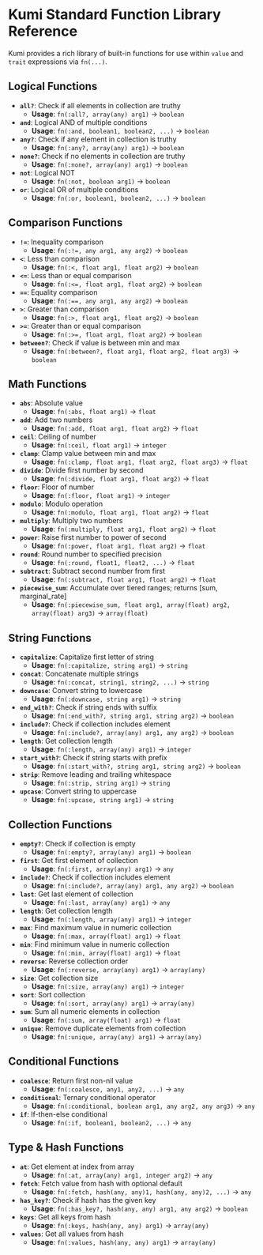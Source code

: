 # Kumi Standard Function Library Reference

Kumi provides a rich library of built-in functions for use within `value` and `trait` expressions via `fn(...)`.

## Logical Functions

* **`all?`**: Check if all elements in collection are truthy
  * **Usage**: `fn(:all?, array(any) arg1)` → `boolean`
* **`and`**: Logical AND of multiple conditions
  * **Usage**: `fn(:and, boolean1, boolean2, ...)` → `boolean`
* **`any?`**: Check if any element in collection is truthy
  * **Usage**: `fn(:any?, array(any) arg1)` → `boolean`
* **`none?`**: Check if no elements in collection are truthy
  * **Usage**: `fn(:none?, array(any) arg1)` → `boolean`
* **`not`**: Logical NOT
  * **Usage**: `fn(:not, boolean arg1)` → `boolean`
* **`or`**: Logical OR of multiple conditions
  * **Usage**: `fn(:or, boolean1, boolean2, ...)` → `boolean`

## Comparison Functions

* **`!=`**: Inequality comparison
  * **Usage**: `fn(:!=, any arg1, any arg2)` → `boolean`
* **`<`**: Less than comparison
  * **Usage**: `fn(:<, float arg1, float arg2)` → `boolean`
* **`<=`**: Less than or equal comparison
  * **Usage**: `fn(:<=, float arg1, float arg2)` → `boolean`
* **`==`**: Equality comparison
  * **Usage**: `fn(:==, any arg1, any arg2)` → `boolean`
* **`>`**: Greater than comparison
  * **Usage**: `fn(:>, float arg1, float arg2)` → `boolean`
* **`>=`**: Greater than or equal comparison
  * **Usage**: `fn(:>=, float arg1, float arg2)` → `boolean`
* **`between?`**: Check if value is between min and max
  * **Usage**: `fn(:between?, float arg1, float arg2, float arg3)` → `boolean`

## Math Functions

* **`abs`**: Absolute value
  * **Usage**: `fn(:abs, float arg1)` → `float`
* **`add`**: Add two numbers
  * **Usage**: `fn(:add, float arg1, float arg2)` → `float`
* **`ceil`**: Ceiling of number
  * **Usage**: `fn(:ceil, float arg1)` → `integer`
* **`clamp`**: Clamp value between min and max
  * **Usage**: `fn(:clamp, float arg1, float arg2, float arg3)` → `float`
* **`divide`**: Divide first number by second
  * **Usage**: `fn(:divide, float arg1, float arg2)` → `float`
* **`floor`**: Floor of number
  * **Usage**: `fn(:floor, float arg1)` → `integer`
* **`modulo`**: Modulo operation
  * **Usage**: `fn(:modulo, float arg1, float arg2)` → `float`
* **`multiply`**: Multiply two numbers
  * **Usage**: `fn(:multiply, float arg1, float arg2)` → `float`
* **`power`**: Raise first number to power of second
  * **Usage**: `fn(:power, float arg1, float arg2)` → `float`
* **`round`**: Round number to specified precision
  * **Usage**: `fn(:round, float1, float2, ...)` → `float`
* **`subtract`**: Subtract second number from first
  * **Usage**: `fn(:subtract, float arg1, float arg2)` → `float`
* **`piecewise_sum`**: Accumulate over tiered ranges; returns [sum, marginal_rate]
  * **Usage**: `fn(:piecewise_sum, float arg1, array(float) arg2, array(float) arg3)` → `array(float)`

## String Functions

* **`capitalize`**: Capitalize first letter of string
  * **Usage**: `fn(:capitalize, string arg1)` → `string`
* **`concat`**: Concatenate multiple strings
  * **Usage**: `fn(:concat, string1, string2, ...)` → `string`
* **`downcase`**: Convert string to lowercase
  * **Usage**: `fn(:downcase, string arg1)` → `string`
* **`end_with?`**: Check if string ends with suffix
  * **Usage**: `fn(:end_with?, string arg1, string arg2)` → `boolean`
* **`include?`**: Check if collection includes element
  * **Usage**: `fn(:include?, array(any) arg1, any arg2)` → `boolean`
* **`length`**: Get collection length
  * **Usage**: `fn(:length, array(any) arg1)` → `integer`
* **`start_with?`**: Check if string starts with prefix
  * **Usage**: `fn(:start_with?, string arg1, string arg2)` → `boolean`
* **`strip`**: Remove leading and trailing whitespace
  * **Usage**: `fn(:strip, string arg1)` → `string`
* **`upcase`**: Convert string to uppercase
  * **Usage**: `fn(:upcase, string arg1)` → `string`

## Collection Functions

* **`empty?`**: Check if collection is empty
  * **Usage**: `fn(:empty?, array(any) arg1)` → `boolean`
* **`first`**: Get first element of collection
  * **Usage**: `fn(:first, array(any) arg1)` → `any`
* **`include?`**: Check if collection includes element
  * **Usage**: `fn(:include?, array(any) arg1, any arg2)` → `boolean`
* **`last`**: Get last element of collection
  * **Usage**: `fn(:last, array(any) arg1)` → `any`
* **`length`**: Get collection length
  * **Usage**: `fn(:length, array(any) arg1)` → `integer`
* **`max`**: Find maximum value in numeric collection
  * **Usage**: `fn(:max, array(float) arg1)` → `float`
* **`min`**: Find minimum value in numeric collection
  * **Usage**: `fn(:min, array(float) arg1)` → `float`
* **`reverse`**: Reverse collection order
  * **Usage**: `fn(:reverse, array(any) arg1)` → `array(any)`
* **`size`**: Get collection size
  * **Usage**: `fn(:size, array(any) arg1)` → `integer`
* **`sort`**: Sort collection
  * **Usage**: `fn(:sort, array(any) arg1)` → `array(any)`
* **`sum`**: Sum all numeric elements in collection
  * **Usage**: `fn(:sum, array(float) arg1)` → `float`
* **`unique`**: Remove duplicate elements from collection
  * **Usage**: `fn(:unique, array(any) arg1)` → `array(any)`

## Conditional Functions

* **`coalesce`**: Return first non-nil value
  * **Usage**: `fn(:coalesce, any1, any2, ...)` → `any`
* **`conditional`**: Ternary conditional operator
  * **Usage**: `fn(:conditional, boolean arg1, any arg2, any arg3)` → `any`
* **`if`**: If-then-else conditional
  * **Usage**: `fn(:if, boolean1, boolean2, ...)` → `any`

## Type & Hash Functions

* **`at`**: Get element at index from array
  * **Usage**: `fn(:at, array(any) arg1, integer arg2)` → `any`
* **`fetch`**: Fetch value from hash with optional default
  * **Usage**: `fn(:fetch, hash(any, any)1, hash(any, any)2, ...)` → `any`
* **`has_key?`**: Check if hash has the given key
  * **Usage**: `fn(:has_key?, hash(any, any) arg1, any arg2)` → `boolean`
* **`keys`**: Get all keys from hash
  * **Usage**: `fn(:keys, hash(any, any) arg1)` → `array(any)`
* **`values`**: Get all values from hash
  * **Usage**: `fn(:values, hash(any, any) arg1)` → `array(any)`
